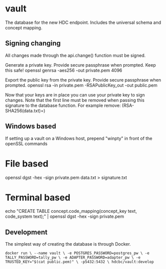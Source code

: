 # vault
The database for the new HDC endpoint. Includes the universal schema and concept mapping.


## Signing changing

All changes made through the api.change() function must be signed.

Generate a private key. Provide secure passphrase when prompted. Keep this safe!
openssl genrsa -aes256 -out private.pem 4096

Export the public key from the private key. Provide secure passphrase when prompted.
openssl rsa -in private.pem -RSAPublicKey_out -out public.pem

Now that your keys are in place you can use your private key to sign changes.
Note that the first line must be removed when passing this signature to the database function.
For example remove: (RSA-SHA256(data.txt)=)

## Windows based
If setting up a vault on a Windows host, prepend "winpty" in front of the openSSL commands

# File based
openssl dgst -hex -sign private.pem data.txt > signature.txt
# Terminal based
echo "CREATE TABLE concept.code_mapping(concept_key text, code_system text);" | openssl dgst -hex -sign private.pem

## Development

The simplest way of creating the database is through Docker.

`docker run \
 --name vault \
 -e POSTGRES_PASSWORD=postgres_pw \
 -e TALLY_PASSWORD=tally_pw \
 -e ADAPTER_PASSWORD=adapter_pw \
 -e TRUSTED_KEY="$(cat public.pem)" \
 -p5432:5432 \
 hdcbc/vault:develop`
